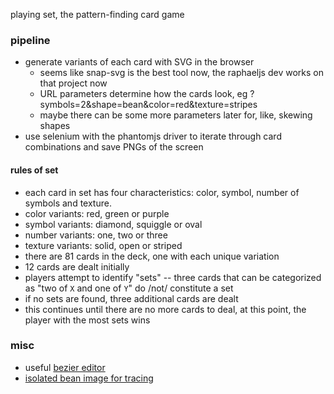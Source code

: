 playing set, the pattern-finding card game


### pipeline
* generate variants of each card with SVG in the browser
  * seems like snap-svg is the best tool now,
  the raphaeljs dev works on that project now
  * URL parameters determine how the cards look,
  eg ?symbols=2&shape=bean&color=red&texture=stripes
  * maybe there can be some more parameters later
  for, like, skewing shapes
* use selenium with the phantomjs driver
to iterate through card combinations and
save PNGs of the screen


#### rules of set
* each card in set has four characteristics:
color, symbol, number of symbols and texture.
* color variants: red, green or purple
* symbol variants: diamond, squiggle or oval
* number variants: one, two or three
* texture variants: solid, open or striped
* there are 81 cards in the deck, one with each unique variation
* 12 cards are dealt initially
* players attempt to identify "sets" --
three cards that can be categorized as "two of `X` and one of `Y`" do /not/ constitute a set
* if no sets are found, three additional cards are dealt
* this continues until there are no more cards to deal,
at this point, the player with the most sets wins


### misc
* useful [bezier editor](http://www.victoriakirst.com/beziertool)
* [isolated bean image for tracing](http://i.imgur.com/U9k6OMR.png)
